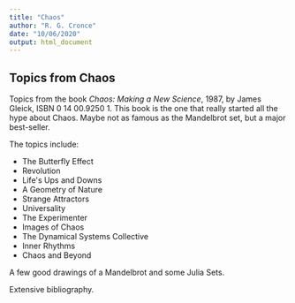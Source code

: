 ```yaml
---
title: "Chaos"
author: "R. G. Cronce"
date: "10/06/2020"
output: html_document
---
```



## Topics from Chaos

Topics from the book *Chaos: Making a New Science*, 1987, by James Gleick,
ISBN 0 14 00.9250 1.  This book is the one that really started all the
hype about Chaos.  Maybe not as famous as the Mandelbrot set, but a major
best-seller.

The topics include:

* The Butterfly Effect
* Revolution
* Life's Ups and Downs
* A Geometry of Nature
* Strange Attractors
* Universality
* The Experimenter
* Images of Chaos
* The Dynamical Systems Collective
* Inner Rhythms
* Chaos and Beyond

A few good drawings of a Mandelbrot and some Julia Sets.

Extensive bibliography.

